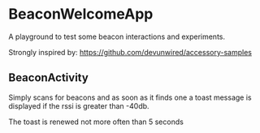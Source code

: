 BeaconWelcomeApp
================

A playground to test some beacon interactions and experiments.

Strongly inspired by: https://github.com/devunwired/accessory-samples

## BeaconActivity

Simply scans for beacons and as soon as it finds one a toast message is displayed if the rssi is greater than -40db.

The toast is renewed not more often than 5 seconds
